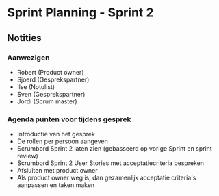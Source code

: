 # Sprint Planning - Sprint 2

## Notities

### Aanwezigen

- Robert (Product owner)
- Sjoerd (Gesprekspartner)
- Ilse (Notulist)
- Sven (Gesprekspartner)
- Jordi (Scrum master)

### Agenda punten voor tijdens gesprek

- Introductie van het gesprek
- De rollen per persoon aangeven
- Scrumbord Sprint 2 laten zien (gebasseerd op vorige Sprint en sprint review)
- Scrumbord Sprint 2 User Stories met acceptatiecriteria bespreken
- Afsluiten met product owner
- Als product owner weg is, dan gezamenlijk acceptatie criteria's aanpassen en taken maken
